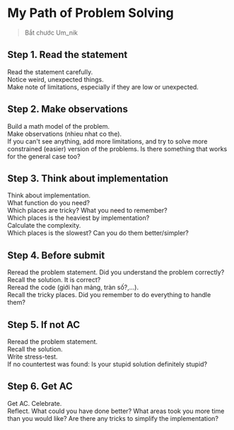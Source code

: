 # My Path of Problem Solving
> Bắt chước Um_nik

## Step 1. Read the statement
Read the statement carefully.  
Notice weird, unexpected things.  
Make note of limitations, especially if they are low or unexpected.

## Step 2. Make observations
Build a math model of the problem.   
Make observations (nhieu nhat co the).   
If you can't see anything, add more limitations, and try to solve more constrained (easier) version of the problems. Is there something that works for the general case too?

## Step 3. Think about implementation
Think about implementation.  
What function do you need?  
Which places are tricky? What you need to remember?  
Which places is the heaviest by implementation?  
Calculate the complexity.   
Which places is the slowest? Can you do them better/simpler?  

## Step 4. Before submit
Reread the problem statement. Did you understand the problem correctly?  
Recall the solution. It is correct?  
Reread the code (giới hạn mảng, tràn số?,...).  
Recall the tricky places. Did you remember to do everything to handle them?  

## Step 5. If not AC
Reread the problem statement.   
Recall the solution.   
Write stress-test.   
If no countertest was found: Is your stupid solution definitely stupid?  

## Step 6. Get AC
Get AC. Celebrate.  
Reflect. What could you have done better? What areas took you more time than you would like? Are there any tricks to simplify the implementation?
